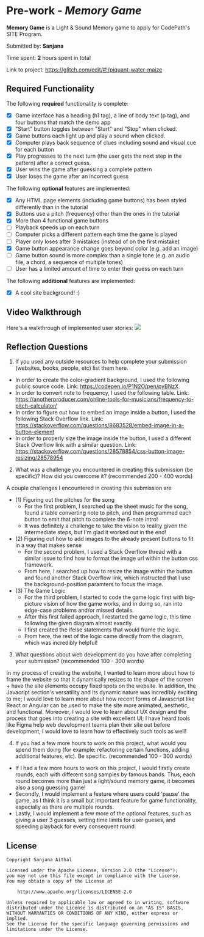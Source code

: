 # Pre-work - *Memory Game*

**Memory Game** is a Light & Sound Memory game to apply for CodePath's SITE Program. 

Submitted by: **Sanjana**

Time spent: **2** hours spent in total

Link to project: https://glitch.com/edit/#!/piquant-water-maize

## Required Functionality

The following **required** functionality is complete:

* [X] Game interface has a heading (h1 tag), a line of body text (p tag), and four buttons that match the demo app
* [X] "Start" button toggles between "Start" and "Stop" when clicked. 
* [X] Game buttons each light up and play a sound when clicked. 
* [X] Computer plays back sequence of clues including sound and visual cue for each button
* [X] Play progresses to the next turn (the user gets the next step in the pattern) after a correct guess. 
* [X] User wins the game after guessing a complete pattern
* [X] User loses the game after an incorrect guess

The following **optional** features are implemented:

* [X] Any HTML page elements (including game buttons) has been styled differently than in the tutorial
* [X] Buttons use a pitch (frequency) other than the ones in the tutorial
* [X] More than 4 functional game buttons
* [ ] Playback speeds up on each turn
* [ ] Computer picks a different pattern each time the game is played
* [ ] Player only loses after 3 mistakes (instead of on the first mistake)
* [X] Game button appearance change goes beyond color (e.g. add an image)
* [ ] Game button sound is more complex than a single tone (e.g. an audio file, a chord, a sequence of multiple tones)
* [ ] User has a limited amount of time to enter their guess on each turn

The following **additional** features are implemented:

- [X] A cool site background! :) 

## Video Walkthrough

Here's a walkthrough of implemented user stories:
![](https://i.imgur.com/6KYyd6D.gif)


## Reflection Questions
1. If you used any outside resources to help complete your submission (websites, books, people, etc) list them here. 

* In order to create the color-gradient background, I used the following public source code. Link: https://codepen.io/P1N2O/pen/pyBNzX
* In order to convert note to frequency, I used the following table. Link: https://anotherproducer.com/online-tools-for-musicians/frequency-to-pitch-calculator/
* In order to figure out how to embed an image inside a button, I used the following Stack Overflow link. Link: https://stackoverflow.com/questions/8683528/embed-image-in-a-button-element
* In order to properly size the image inside the button, I used a different Stack Overflow link with a similar question. Link: https://stackoverflow.com/questions/28578854/css-button-image-resizing/28578954


2. What was a challenge you encountered in creating this submission (be specific)? How did you overcome it? (recommended 200 - 400 words) 

A couple challenges I encountered in creating this submission are 
* (1) Figuring out the pitches for the song
    * For the first problem, I searched up the sheet music for the song, found a table converting note to pitch, and then programmed each button to emit that pitch to complete the 6-note intro! 
    * It was definitely a challenge to take the vision to reality given the intermediate steps, but I'm glad it worked out in the end!
* (2) Figuring out how to add images to the already present buttons to fit in a way that makes sense
    * For the second problem, I used a Stack Overflow thread with a similar issue to find how to format the image url within the button css framework. 
    * From here, I searched up how to resize the image within the button and found another Stack Overflow link, which instructed that I use the background-position paramters to focus the image.
* (3) The Game Logic 
    * For the third problem, I started to code the game logic first with big-picture vision of how the game works, and in doing so, ran into edge-case problems and/or missed details.
    * After this first failed approach, I restarted the game logic, this time following the given diagram almost exactly. 
    * I first created the ifelse statements that would frame the logic. 
    * From here, the rest of the logic came directly from the diagram, which was incredibly helpful!

3. What questions about web development do you have after completing your submission? (recommended 100 - 300 words) 

In my process of creating the website, I wanted to learn more about how to frame the website so that it dynamically resizes to the shape of the screen + have the site elements occupy fixed spots on the website. In addition, the Javacript section's versatility and its dynamic nature was incredibly exciting to me; I would love to learn more about how recent forms of Javascript like React or Angular can be used to make the site more animated, aesthetic, and functional. Moreover, I would love to learn about UX design and the process that goes into creating a site with excellent UI; I have heard tools like Figma help web development teams plan their site out before development, I would love to learn how to effectively such tools as well!

4. If you had a few more hours to work on this project, what would you spend them doing (for example: refactoring certain functions, adding additional features, etc). Be specific. (recommended 100 - 300 words) 

* If I had a few more hours to work on this project, I would firstly create rounds, each with different song samples by famous bands. Thus, each round becomes more than just a light/sound memory game, it becomes also a song guessing game!
* Secondly, I would implement a feature where users could 'pause' the game, as I think it is a small but important feature for game functionality, especially as there are multiple rounds.
* Lastly, I would implement a few more of the optional features, such as giving a user 3 guesses, setting time limits for user gueses, and speeding playback for every consequent round. 



## License

    Copyright Sanjana Aithal

    Licensed under the Apache License, Version 2.0 (the "License");
    you may not use this file except in compliance with the License.
    You may obtain a copy of the License at

        http://www.apache.org/licenses/LICENSE-2.0

    Unless required by applicable law or agreed to in writing, software
    distributed under the License is distributed on an "AS IS" BASIS,
    WITHOUT WARRANTIES OR CONDITIONS OF ANY KIND, either express or implied.
    See the License for the specific language governing permissions and
    limitations under the License.